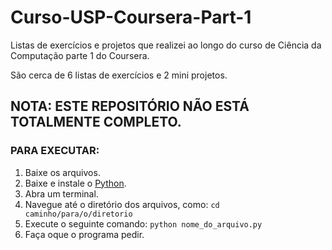 # Curso-USP-Coursera-Part-1

Listas de exercícios e projetos que realizei ao longo do curso de Ciência da Computação parte 1 do Coursera.

São cerca de 6 listas de exercícios e 2 mini projetos.

## NOTA: ESTE REPOSITÓRIO NÃO ESTÁ TOTALMENTE COMPLETO.

### PARA EXECUTAR:

1. Baixe os arquivos.
2. Baixe e instale o [Python](https://www.python.org/downloads/).
3. Abra um terminal.
4. Navegue até o diretório dos arquivos, como: ```cd caminho/para/o/diretorio```
5. Execute o seguinte comando: ```python nome_do_arquivo.py```
6. Faça oque o programa pedir.
